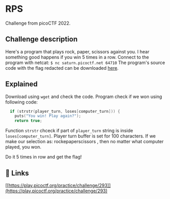 
# RPS

Challenge from picoCTF 2022.



## Challenge description

Here's a program that plays rock, paper, scissors against you. I hear something good happens if you win 5 times in a row. Connect to the program with netcat: ```$ nc saturn.picoctf.net 64710``` The program's source code with the flag redacted can be downloaded [here](https://artifacts.picoctf.net/c/114/game-redacted.c).

## Explained

Download using ```wget``` and check the code. Program check if we won using following code:
```c
  if (strstr(player_turn, loses[computer_turn])) {
    puts("You win! Play again?");
    return true;
 ```

Function ```strstr``` chceck if part of ```player_turn``` string is inside ```loses[computer_turn]```. Player turn buffer is set for 100 characters. If we make our selection as: rockepaperscissors , then no matter what computer played, you won.

Do it 5 times in row and get the flag!



## 🔗 Links
[[https://play.picoctf.org/practice/challenge/293]](https://play.picoctf.org/practice/challenge/293)

